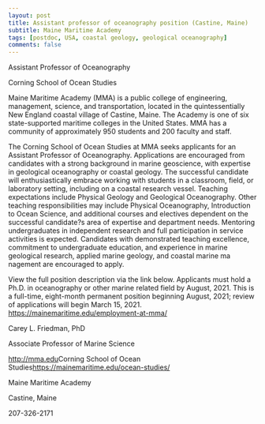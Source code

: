 ```yaml
---
layout: post
title: Assistant professor of oceanography position (Castine, Maine)
subtitle: Maine Maritime Academy 
tags: [postdoc, USA, coastal geology, geological oceanography]
comments: false
---
```


Assistant Professor of Oceanography

Corning School of Ocean Studies


Maine Maritime Academy (MMA) is a public college of engineering, management, science, and transportation, located in the quintessentially New England coastal village of Castine, Maine. The Academy is one of six state-supported maritime colleges in the United States. MMA has a community of approximately 950 students and 200 faculty and staff.


The Corning School of Ocean Studies at MMA seeks applicants for an Assistant Professor of Oceanography. Applications are encouraged from candidates with a strong background in marine geoscience, with expertise in geological oceanography or coastal geology. The successful candidate will enthusiastically embrace working with students in a classroom, field, or laboratory setting, including on a coastal research vessel. Teaching expectations include Physical Geology and Geological Oceanography. Other teaching responsibilities may include Physical Oceanography, Introduction to Ocean Science, and additional courses and electives dependent on the successful candidate?s area of expertise and department needs. Mentoring undergraduates in independent research and full participation in service activities is expected. Candidates with demonstrated teaching excellence, commitment to undergraduate education, and experience in marine geological research, applied marine geology, and coastal marine ma
 nagement are encouraged to apply.


View the full position description via the link below. Applicants must hold a Ph.D. in oceanography or other marine related field by August, 2021. This is a full-time, eight-month permanent position beginning August, 2021; review of applications will begin March 15, 2021. https://mainemaritime.edu/employment-at-mma/


Carey L. Friedman, PhD

Associate Professor of Marine Science

<http://mma.edu>Corning School of Ocean Studies<https://mainemaritime.edu/ocean-studies/>

Maine Maritime Academy

Castine, Maine

207-326-2171
